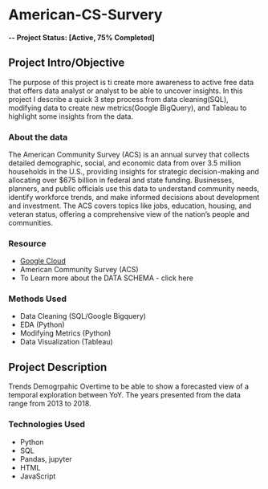# American-CS-Survery


#### -- Project Status: [Active, 75% Completed]

## Project Intro/Objective
The purpose of this project is ti create more awareness to active free data that offers data analyst or analyst to be able to uncover insights. In this project I describe a quick 3 step process from data cleaning(SQL), modifying data to create new metrics(Google BigQuery), and Tableau to highlight some insights from the data. 

### About the data
The American Community Survey (ACS) is an annual survey that collects detailed demographic, social, and economic data from over 3.5 million households in the U.S., providing insights for strategic decision-making and allocating over $675 billion in federal and state funding. Businesses, planners, and public officials use this data to understand community needs, identify workforce trends, and make informed decisions about development and investment. The ACS covers topics like jobs, education, housing, and veteran status, offering a comprehensive view of the nation’s people and communities.

### Resource
* [Google Cloud](https://cloud.google.com/datasets?hl=en_US&_gl=1*4mkm9z*_ga*MTM1ODM3MTAyMS4xNzM2MTA3MjI0*_ga_WH2QY8WWF5*MTczNjEwNzIyNC4xLjEuMTczNjEwNzY3OC4zLjAuMA..)
* American Community Survey (ACS)
* To Learn more about the DATA SCHEMA - click here

### Methods Used
* Data Cleaning (SQL/Google Bigquery)
* EDA (Python)
* Modifying Metrics (Python) 
* Data Visualization (Tableau)

## Project Description
Trends Demogrpahic Overtime to be able to show a forecasted view of a temporal exploration between YoY. The years presented from the data range from 2013 to 2018. 





### Technologies Used
* Python
* SQL
* Pandas, jupyter
* HTML
* JavaScript
